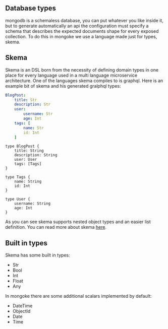 ## Database types

mongodb is a schemaless database, you can put whatever you like inside it, but to generate automatically an api the configuration must specify a schema that describes the expected documents shape for every exposed collection.
To do this in mongoke we use a language made just for types, skema.

## Skema
Skema is an DSL born from the necessity of defining domain types in one place for every language used in a multi language microservice architecture. One of the languages skema compiles to is graphql.
Here is an example bit of skema and his generated gralphql types:
```yml
BlogPost:
    title: Str
    description: Str
    user:
        username: Str
        age: Int
    tags: [
        name: Str
        id: Int
    ]
```
```gql
type BlogPost {
    title: String
    description: String
    user: User
    tags: [Tags]
}

type Tags {
    name: String
    id: Int
}

type User {
    username: String
    age: Int
}
```
As you can see skema supports nested object types and an easier list definition.
You can read more about skema [here](https://github.com/remorses/skema).

## Built in types
Skema has some built in types:
- Str
- Bool
- Int
- Float
- Any

In mongoke there are some additional scalars implemented by default:
- DateTime
- ObjectId
- Date
- Time

